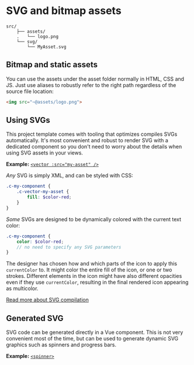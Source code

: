 # SVG and bitmap assets

```
src/
	├── assets/
	.	└── logo.png
	└── svg/
		└── MyAsset.svg
```

## Bitmap and static assets

You can use the assets under the asset folder normally in HTML, CSS and JS. Just use aliases to robustly refer to the right path regardless of the source file location:

```html
<img src="~@assets/logo.png">
```

## Using SVGs

This project template comes with tooling that optimizes compiles SVGs automatically. It's most convenient and robust to render SVG with a dedicated component so you don't need to worry about the details when using SVG assets in your views.

**Example:** [`<vector :src="my-asset" />`](https://github.com/Eiskis/bellevue/blob/master/src/components/snippets/Vector.vue)

_Any_ SVG is simply XML, and can be styled with CSS:

```scss
.c-my-component {
	.c-vector-my-asset {
		fill: $color-red;
	}
}
```

_Some_ SVGs are designed to be dynamically colored with the current text color:

```scss
.c-my-component {
	color: $color-red;
	// no need to specify any SVG parameters
}
```

The designer has chosen how and which parts of the icon to apply this `currentColor` to. It might color the entire fill of the icon, or one or two strokes. Different elements in the icon might have also different opacities even if they use `currentColor`, resulting in the final rendered icon appearing as multicolor.

[Read more about SVG compilation](../tooling/svg-compilation.md)

## Generated SVG

SVG code can be generated directly in a Vue component. This is not very convenient most of the time, but can be used to generate dynamic SVG graphics such as spinners and progress bars.

**Example:** [`<spinner>`](https://github.com/Eiskis/bellevue/blob/master/src/components/snippets/Spinner.vue)
